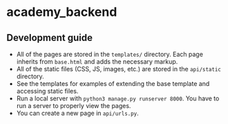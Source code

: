 # academy_backend

## Development guide

* All of the pages are stored in the `templates/` directory.
Each page inherits from `base.html` and adds the necessary markup.
* All of the static files (CSS, JS, images, etc.) are stored in the `api/static` directory.
* See the templates for examples of extending the base template and accessing static files.
* Run a local server with `python3 manage.py runserver 8000`. You have to run a server to properly view the pages.
* You can create a new page in `api/urls.py`.
